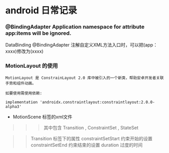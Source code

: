 # android 日常记录

### @BindingAdapter  Application namespace for attribute app:items will be ignored.

DataBinding @BindingAdapter  注解自定义XML方法入口时，可以把(app：xxxx)修改为(xxxx)

### MotionLayout 的使用

```
MotionLayout 是 ConstrainLayout 2.0 库中被引入的一个新类，帮助安卓开发者关联手势和组件动画。

如要使用需使用依赖:

implementation 'androidx.constraintlayout:constraintlayout:2.0.0-alpha3'

```

* MotionScene 标签的xml文件

>>>  其中包含 Transition , ConstraintSet , StateSet

>> Transition 标签下的属性
> constraintSetStart   约束开始的设置
> constraintSetEnd     约束结束的设置
> duration             过度的时间
 
 
